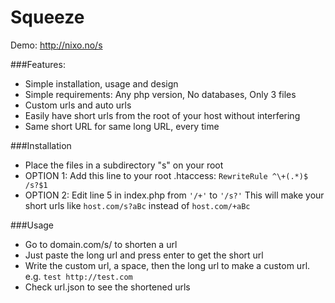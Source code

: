 Squeeze
=======

Demo: http://nixo.no/s

###Features:
  * Simple installation, usage and design
  * Simple requirements: Any php version, No databases, Only 3 files
  * Custom urls and auto urls
  * Easily have short urls from the root of your host without interfering
  * Same short URL for same long URL, every time

###Installation
  * Place the files in a subdirectory "s" on your root
  * OPTION 1: Add this line to your root .htaccess: ```RewriteRule ^\+(.*)$ /s?$1```
  * OPTION 2: Edit line 5 in index.php from ```'/+'``` to ```'/s?'``` This will make your short urls like ```host.com/s?aBc``` instead of ```host.com/+aBc```
  
###Usage
  * Go to domain.com/s/ to shorten a url
  * Just paste the long url and press enter to get the short url
  * Write the custom url, a space, then the long url to make a custom url. e.g. ```test http://test.com```
  * Check url.json to see the shortened urls
